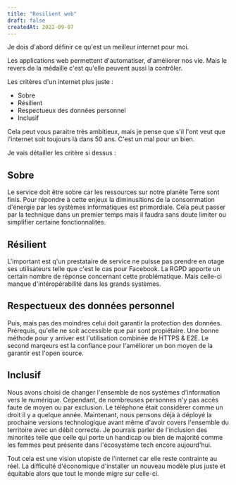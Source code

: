 ```yaml
---
title: "Resilient web"
draft: false
createdAt: 2022-09-07
---
```


Je dois d'abord définir ce qu'est un meilleur internet pour moi.

Les applications web permettent d'automatiser, d'améliorer nos vie. Mais le revers de la médaille c'est qu'elle peuvent aussi la contrôler.

Les critères d'un internet plus juste : 
- Sobre
- Résilient
- Respectueux des données personnel 
- Inclusif 

Cela peut vous paraitre très ambitieux, mais je pense que s'il l'ont veut que l'internet soit toujours là dans 50 ans. C'est un mal pour un bien. 

Je vais détailler les critère si dessus :

## Sobre

Le service doit être sobre car les ressources sur notre planête Terre sont finis. Pour répondre à cette enjeux la diminusitions de la consommation d'énergie par les systèmes informatiques est primordiale. Cela peut passer par la technique dans un premier temps mais il faudra sans doute limiter ou simplifier certaine fonctionnalités.

## Résilient

L'important est q'un prestataire de service ne puisse pas prendre en otage ses utilisateurs telle que c'est le cas pour Facebook. La RGPD apporte un certain nombre de réponse concernant cette problématique. Mais celle-ci manque d'intéropérabilité dans les grands systèmes.

## Respectueux des données personnel

Puis, mais pas des moindres celui doit garantir la protection des données. Prérequis, qu'elle ne soit accessible que par sont propiétaire. Une bonne méthode pour y arriver est l'utilisation combinée de HTTPS & E2E. Le second marqeurs est la confiance pour l'améliorer un bon moyen de la garantir est l'open source.

## Inclusif

Nous avons choisi de changer l'ensemble de nos systèmes d'information vers le numérique. Cependant, de nombreuses personnes n'y pas accès faute de moyen ou par exclusion. Le téléphone était considèrer comme un droit il y a quelque année. Maintenant, nous pensons déjà à déployé la prochaine versions technologique avant même d'avoir covers l'ensemble du territoire avec un débit correcte. Je pourrais parler de l'inclusion des minorités telle que celle qui porte un handicap ou bien de majorité comme les femmes peut présente dans l'écosystème tech encore aujourd'hui. 

Tout cela est une vision utopiste de l'internet car elle reste contrainte au réel. La difficulté d'économique d'installer un nouveau modèle plus juste et équitable alors que tout le monde migre sur celle-ci. 

